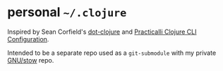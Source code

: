 # personal `~/.clojure`

Inspired by Sean Corfield's
[dot-clojure](https://github.com/seancorfield/dot-clojure) and
[Practicalli Clojure CLI
Configuration](https://github.com/practicalli/clojure-cli-config).

Intended to be a separate repo used as a `git-submodule` with my
private [GNU/stow](https://www.gnu.org/software/stow/manual/stow.html)
repo.
